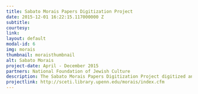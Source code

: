 ```yaml
---
title: Sabato Morais Papers Digitization Project
date: 2015-12-01 16:22:15.117000000 Z
subtitle: 
courtesy: 
link: 
layout: default
modal-id: 6
img: morais
thumbnail: moraisthumbnail
alt: Sabato Morais
project-date: April - December 2015
partners: National Foundation of Jewish Culture
description: The Sabato Morais Papers Digitization Project digitized and encoded in TEI the entire Sabato Morais Papers, which belong to the Penn Libraries and reside at the Katz CAJS. We created a searchable database that performed full-text searching of every document in the Sabato Morais Papers and displays the images of retrieved documents alongside their encoded transcription. </br> This project is of interest to scholars of American, Italian and Sephardic Jewish history, religious studies, immigration and ethnic studies, Hebrew language and the history of Biblical interpretation, and the history of scholarship.  By making these writings and correspondence ofSabato Morais digitally available, researchers have access to primary sources that document the development of observant  Jewish life in the broad context of Victorian culture on both sides of the Atlantic during the nineteenth century. </br> The Italian-born Morais is chiefly remembered by historians as the founder and first president of the Jewish Theological Seminary, established in New York City in 1886 (today the institutional home of the Conservative denomination of American Judaism).  He also was an outspoken intellectual force whose public concerns, such as religious freedom, human rights, antislavery and the abolition of the death penalty were national and international in scope.  After his death, Cyrus Adler, the first operating president of Dropsie College and one of American Jewry's most visible public figures in the early twentieth century, described Morais as “the representative American Jew” to his co-religionists of England, France, Italy, and the Orient.  The New York Times remembered Morais as "the most eminent rabbi in this country . . . a powerful and aggressive factor in discussions of vast import and interest to millions of people; a deep, incisive, fearless thinker, speaker, and writer."
projectlink: http://sceti.library.upenn.edu/morais/index.cfm
---
```


